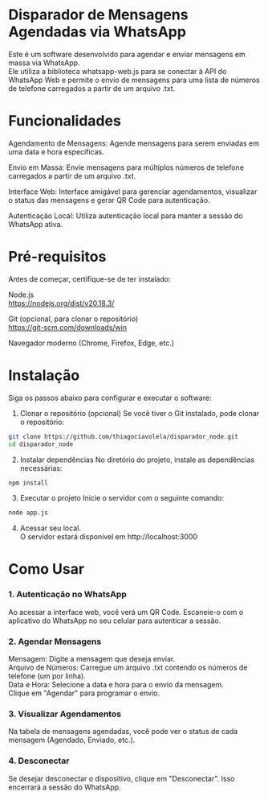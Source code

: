 # Disparador de Mensagens Agendadas via WhatsApp  
Este é um software desenvolvido para agendar e enviar mensagens em massa via WhatsApp.   
Ele utiliza a biblioteca whatsapp-web.js para se conectar à API do WhatsApp Web e permite o envio de mensagens para uma lista de números de telefone carregados a partir de um arquivo .txt.  
  
# Funcionalidades  
Agendamento de Mensagens: Agende mensagens para serem enviadas em uma data e hora específicas.  
  
Envio em Massa: Envie mensagens para múltiplos números de telefone carregados a partir de um arquivo .txt.  
  
Interface Web: Interface amigável para gerenciar agendamentos, visualizar o status das mensagens e gerar QR Code para autenticação.  
  
Autenticação Local: Utiliza autenticação local para manter a sessão do WhatsApp ativa.  
  
# Pré-requisitos
Antes de começar, certifique-se de ter instalado:

Node.js  
https://nodejs.org/dist/v20.18.3/  

Git (opcional, para clonar o repositório)  
https://git-scm.com/downloads/win

Navegador moderno (Chrome, Firefox, Edge, etc.)

# Instalação
Siga os passos abaixo para configurar e executar o software:

1. Clonar o repositório (opcional)
Se você tiver o Git instalado, pode clonar o repositório:
```bash
git clone https://github.com/thiagociavolela/disparador_node.git
cd disparador_node
```
2. Instalar dependências
No diretório do projeto, instale as dependências necessárias:
```bash
npm install
```
3. Executar o projeto
Inicie o servidor com o seguinte comando:
```bash
node app.js
```

4. Acessar seu local.  
O servidor estará disponível em http://localhost:3000  
  
# Como Usar
### 1. Autenticação no WhatsApp  
Ao acessar a interface web, você verá um QR Code. Escaneie-o com o aplicativo do WhatsApp no seu celular para autenticar a sessão.  
  
### 2. Agendar Mensagens  
Mensagem: Digite a mensagem que deseja enviar.  
Arquivo de Números: Carregue um arquivo .txt contendo os números de telefone (um por linha).  
Data e Hora: Selecione a data e hora para o envio da mensagem.  
Clique em "Agendar" para programar o envio.  
  
### 3. Visualizar Agendamentos  
Na tabela de mensagens agendadas, você pode ver o status de cada mensagem (Agendado, Enviado, etc.).  
  
### 4. Desconectar  
Se desejar desconectar o dispositivo, clique em "Desconectar". Isso encerrará a sessão do WhatsApp.  
